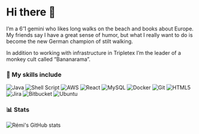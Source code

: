 # Hi there 👋

I’m a 6’1 gemini who likes long walks on the beach and books about Europe. My friends say I have a great sense of humor, but what I really want to do is become the new German champion of stilt walking.

In addition to working with infrastructure in Tripletex I’m the leader of a monkey cult called “Bananarama”.

### :star2: My skills include
![Java](https://img.shields.io/badge/java-%23ED8B00.svg?style=for-the-badge&logo=java&logoColor=white) ![Shell Script](https://img.shields.io/badge/shell_script-%23121011.svg?style=for-the-badge&logo=gnu-bash&logoColor=white) ![AWS](https://img.shields.io/badge/AWS-%23FF9900.svg?style=for-the-badge&logo=amazon-aws&logoColor=white) ![React](https://img.shields.io/badge/react-%2320232a.svg?style=for-the-badge&logo=react&logoColor=%2361DAFB) ![MySQL](https://img.shields.io/badge/mysql-%2300f.svg?style=for-the-badge&logo=mysql&logoColor=white) ![Docker](https://img.shields.io/badge/docker-%230db7ed.svg?style=for-the-badge&logo=docker&logoColor=white) ![Git](https://img.shields.io/badge/git-%23F05033.svg?style=for-the-badge&logo=git&logoColor=white) ![HTML5](https://img.shields.io/badge/html5-%23E34F26.svg?style=for-the-badge&logo=html5&logoColor=white) ![Jira](https://img.shields.io/badge/jira-%230A0FFF.svg?style=for-the-badge&logo=jira&logoColor=white) ![Bitbucket](https://img.shields.io/badge/bitbucket-%230047B3.svg?style=for-the-badge&logo=bitbucket&logoColor=white) ![Ubuntu](https://img.shields.io/badge/Ubuntu-E95420?style=for-the-badge&logo=ubuntu&logoColor=white)

### :bar_chart: Stats
![Rémi's GitHub stats](https://github-readme-stats.vercel.app/api?username=Remi-Visma&theme=great-gatsby&show_icons=true)
